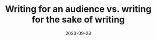 ---
title: Writing for an audience vs. writing for the sake of writing
date: 2023-09-28
description: "Writing can be a trap. Once there's an audience, that's all that matters. I fell into that trap..."
tags:
   - posts
   - advice
---